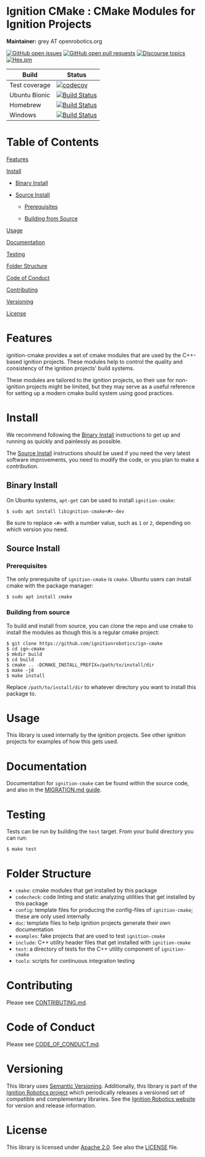 # Ignition CMake : CMake Modules for Ignition Projects

**Maintainer:** grey AT openrobotics.org

[![GitHub open issues](https://img.shields.io/github/issues-raw/ignitionrobotics/ign-cmake.svg)](https://github.com/ignitionrobotics/ign-cmake/issues)
[![GitHub open pull requests](https://img.shields.io/github/issues-pr-raw/ignitionrobotics/ign-cmake.svg)](https://github.com/ignitionrobotics/ign-cmake/pulls)
[![Discourse topics](https://img.shields.io/discourse/https/community.gazebosim.org/topics.svg)](https://community.gazebosim.org)
[![Hex.pm](https://img.shields.io/hexpm/l/plug.svg)](https://www.apache.org/licenses/LICENSE-2.0)

Build | Status
-- | --
Test coverage | [![codecov](https://codecov.io/bb/ignitionrobotics/ign-cmake/branch/default/graph/badge.svg)](https://codecov.io/bb/ignitionrobotics/ign-cmake)
Ubuntu Bionic | [![Build Status](https://build.osrfoundation.org/buildStatus/icon?job=ignition_cmake-ci-default-bionic-amd64)](https://build.osrfoundation.org/job/ignition_cmake-ci-default-bionic-amd64)
Homebrew      | [![Build Status](https://build.osrfoundation.org/buildStatus/icon?job=ignition_cmake-ci-default-homebrew-amd64)](https://build.osrfoundation.org/job/ignition_cmake-ci-default-homebrew-amd64)
Windows       | [![Build Status](https://build.osrfoundation.org/buildStatus/icon?job=ignition_cmake-ci-default-windows7-amd64)](https://build.osrfoundation.org/job/ignition_cmake-ci-default-windows7-amd64)

# Table of Contents

[Features](#markdown-header-features)

[Install](#markdown-header-install)

* [Binary Install](#markdown-header-binary-install)

* [Source Install](#markdown-header-source-install)

    * [Prerequisites](#markdown-header-prerequisites)

    * [Building from Source](#markdown-header-building-from-source)

[Usage](#markdown-header-usage)

[Documentation](#markdown-header-documentation)

[Testing](#markdown-header-testing)

[Folder Structure](#markdown-header-folder-structure)

[Code of Conduct](#markdown-header-code-of-conduct)

[Contributing](#markdown-header-code-of-contributing)

[Versioning](#markdown-header-versioning)

[License](#markdown-header-license)

# Features

ignition-cmake provides a set of cmake modules that are used by the C++-based ignition projects. These modules help to control the quality and consistency of the ignition projects' build systems.

These modules are tailored to the ignition projects, so their use for non-ignition projects might be limited, but they may serve as a useful reference for setting up a modern cmake build system using good practices.

# Install

We recommend following the [Binary Install](#markdown-header-binary-install) instructions to get up and running as quickly and painlessly as possible.

The [Source Install](#markdown-header-source-install) instructions should be used if you need the very latest software improvements, you need to modify the code, or you plan to make a contribution.

## Binary Install

On Ubuntu systems, `apt-get` can be used to install `ignition-cmake`:

```
$ sudo apt install libignition-cmake<#>-dev
```

Be sure to replace `<#>` with a number value, such as `1` or `2`, depending on which version you need.

## Source Install

### Prerequisites

The only prerequisite of `ignition-cmake` is `cmake`. Ubuntu users can install cmake with the package manager:

```
$ sudo apt install cmake
```

### Building from source

To build and install from source, you can clone the repo and use cmake to install the modules as though this is a regular cmake project:

```
$ git clone https://github.com/ignitionrobotics/ign-cmake
$ cd ign-cmake
$ mkdir build
$ cd build
$ cmake .. -DCMAKE_INSTALL_PREFIX=/path/to/install/dir
$ make -j8
$ make install
```

Replace `/path/to/install/dir` to whatever directory you want to install this package to.

# Usage

This library is used internally by the ignition projects. See other ignition projects for examples of how this gets used.

# Documentation

Documentation for `ignition-cmake` can be found within the source code, and also in the [MIGRATION.md guide](https://github.com/ignitionrobotics/ign-cmake/blob/master/MIGRATION.md).

# Testing

Tests can be run by building the `test` target. From your build directory you can run:

```
$ make test
```

# Folder Structure

* `cmake`: cmake modules that get installed by this package
* `codecheck`: code linting and static analyzing utilities that get installed by this package
* `config`: template files for producing the config-files of `ignition-cmake`; these are only used internally
* `doc`: template files to help ignition projects generate their own documentation
* `examples`: fake projects that are used to test `ignition-cmake`
* `include`: C++ utility header files that get installed with `ignition-cmake`
* `test`: a directory of tests for the C++ utility component of `ignition-cmake`
* `tools`: scripts for continuous integration testing

# Contributing

Please see
[CONTRIBUTING.md](https://github.com/ignitionrobotics/ign-gazebo/blob/master/CONTRIBUTING.md).

# Code of Conduct

Please see
[CODE_OF_CONDUCT.md](https://github.com/ignitionrobotics/ign-gazebo/blob/master/CODE_OF_CONDUCT.md).

# Versioning

This library uses [Semantic Versioning](https://semver.org/). Additionally, this library is part of the [Ignition Robotics project](https://ignitionrobotics.org) which periodically releases a versioned set of compatible and complementary libraries. See the [Ignition Robotics website](https://ignitionrobotics.org) for version and release information.

# License

This library is licensed under [Apache 2.0](https://www.apache.org/licenses/LICENSE-2.0). See also the [LICENSE](https://github.com/ignitionrobotics/ign-cmake/blob/master/LICENSE) file.
